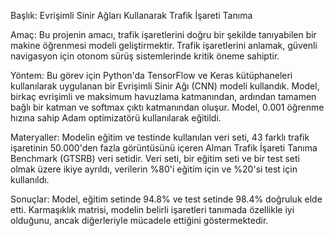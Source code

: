 Başlık: Evrişimli Sinir Ağları Kullanarak Trafik İşareti Tanıma

Amaç: Bu projenin amacı, trafik işaretlerini doğru bir şekilde tanıyabilen bir makine öğrenmesi modeli geliştirmektir. Trafik işaretlerini anlamak, güvenli navigasyon için otonom sürüş sistemlerinde kritik öneme sahiptir.

Yöntem: Bu görev için Python'da TensorFlow ve Keras kütüphaneleri kullanılarak uygulanan bir Evrişimli Sinir Ağı (CNN) modeli kullandık. Model, birkaç evrişimli ve maksimum havuzlama katmanından, ardından tamamen bağlı bir katman ve softmax çıktı katmanından oluşur. Model, 0.001 öğrenme hızına sahip Adam optimizatörü kullanılarak eğitildi.

Materyaller: Modelin eğitim ve testinde kullanılan veri seti, 43 farklı trafik işaretinin 50.000'den fazla görüntüsünü içeren Alman Trafik İşareti Tanıma Benchmark (GTSRB) veri setidir. Veri seti, bir eğitim seti ve bir test seti olmak üzere ikiye ayrıldı, verilerin %80'i eğitim için ve %20'si test için kullanıldı.

Sonuçlar: Model, eğitim setinde 94.8% ve test setinde 98.4% doğruluk elde etti. Karmaşıklık matrisi, modelin belirli işaretleri tanımada özellikle iyi olduğunu, ancak diğerleriyle mücadele ettiğini göstermektedir.
